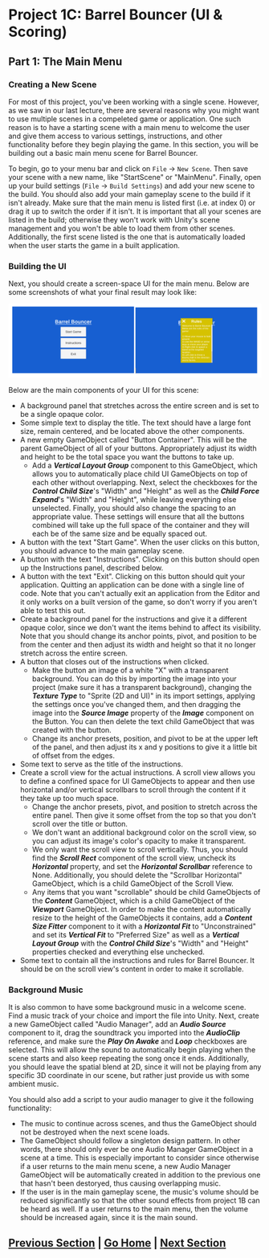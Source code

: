 # Project 1C: Barrel Bouncer (UI & Scoring)

## Part 1: The Main Menu

### Creating a New Scene

For most of this project, you've been working with a single scene. However, as we saw in our last lecture, there are several reasons why you might want to use multiple scenes in a compeleted game or application. One such reason is to have a starting scene with a main menu to welcome the user and give them access to various settings, instructions, and other functionality before they begin playing the game. In this section, you will be building out a basic main menu scene for Barrel Bouncer.

To begin, go to your menu bar and click on `File` -> `New Scene`. Then save your scene with a new name, like "StartScene" or "MainMenu". Finally, open up your build settings (`File` -> `Build Settings`) and add your new scene to the build. You should also add your main gameplay scene to the build if it isn't already. Make sure that the main menu is listed first (i.e. at index 0) or drag it up to switch the order if it isn't. It is important that all your scenes are listed in the build; otherwise they won't work with Unity's scene management and you won't be able to load them from other scenes. Additionally, the first scene listed is the one that is automatically loaded when the user starts the game in a built application.

### Building the UI

Next, you should create a screen-space UI for the main menu. Below are some screenshots of what your final result may look like:

![An image of a sample main menu UI](images/main-menu.png)

Below are the main components of your UI for this scene:

- A background panel that stretches across the entire screen and is set to be a single opaque color.
- Some simple text to display the title. The text should have a large font size, remain centered, and be located above the other components.
- A new empty GameObject called "Button Container". This will be the parent GameObject of all of your buttons. Appropriately adjust its width and height to be the total space you want the buttons to take up.
  - Add a _**Vertical Layout Group**_ component to this GameObject, which allows you to automatically place child UI GameObjects on top of each other without overlapping. Next, select the checkboxes for the _**Control Child Size**_'s "Width" and "Height" as well as the _**Child Force Expand**_'s "Width" and "Height", while leaving everything else unselected. Finally, you should also change the spacing to an appropriate value. These settings will ensure that all the buttons combined will take up the full space of the container and they will each be of the same size and be equally spaced out.
- A button with the text "Start Game". When the user clicks on this button, you should advance to the main gameplay scene.
- A button with the text "Instructions". Clicking on this button should open up the Instructions panel, described below.
- A button with the text "Exit". Clicking on this button should quit your application. Quitting an application can be done with a single line of code. Note that you can't actually exit an application from the Editor and it only works on a built version of the game, so don't worry if you aren't able to test this out.
- Create a background panel for the instructions and give it a different opaque color, since we don't want the items behind to affect its visibility. Note that you should change its anchor points, pivot, and position to be from the center and then adjust its width and height so that it no longer stretch across the entire screen.
- A button that closes out of the instructions when clicked.
  - Make the button an image of a white "X" with a transparent background. You can do this by importing the image into your project (make sure it has a transparent background), changing the _**Texture Type**_ to "Sprite (2D and UI)" in its import settings, applying the settings once you've changed them, and then dragging the image into the _**Source Image**_ property of the _**Image**_ component on the Button. You can then delete the text child GameObject that was created with the button.
  - Change its anchor presets, position, and pivot to be at the upper left of the panel, and then adjust its x and y positions to give it a little bit of offset from the edges.
- Some text to serve as the title of the instructions.
- Create a scroll view for the actual instructions. A scroll view allows you to define a confined space for UI GameObjects to appear and then use horizontal and/or vertical scrollbars to scroll through the content if it they take up too much space.
  - Change the anchor presets, pivot, and position to stretch across the entire panel. Then give it some offset from the top so that you don't scroll over the title or button.
  - We don't want an additional background color on the scroll view, so you can adjust its image's color's opacity to make it transparent.
  - We only want the scroll view to scroll vertically. Thus, you should find the _**Scroll Rect**_ component of the scroll view, uncheck its _**Horizontal**_ property, and set the _**Horizontal Scrollbar**_ reference to None. Additionally, you should delete the "Scrollbar Horizontal" GameObject, which is a child GameObject of the Scroll View.
  - Any items that you want "scrollable" should be child GameObjects of the _**Content**_ GameObject, which is a child GameObject of the _**Viewport**_ GameObject. In order to make the content automatically resize to the height of the GameObjects it contains, add a _**Content Size Fitter**_ component to it with a _**Horizontal Fit**_ to "Unconstrained" and set its _**Vertical Fit**_ to "Preferred Size" as well as a _**Vertical Layout Group**_ with the _**Control Child Size**_'s "Width" and "Height" properties checked and everything else unchecked.
- Some text to contain all the instructions and rules for Barrel Bouncer. It should be on the scroll view's content in order to make it scrollable.

### Background Music

It is also common to have some background music in a welcome scene. Find a music track of your choice and import the file into Unity. Next, create a new GameObject called "Audio Manager", add an _**Audio Source**_ component to it, drag the soundtrack you imported into the _**AudioClip**_ reference, and make sure the _**Play On Awake**_ and _**Loop**_ checkboxes are selected. This will allow the sound to automatically begin playing when the scene starts and also keep repeating the song once it ends. Additionally, you should leave the spatial blend at 2D, since it will not be playing from any specific 3D coordinate in our scene, but rather just provide us with some ambient music.

You should also add a script to your audio manager to give it the following functionality:

- The music to continue across scenes, and thus the GameObject should not be destroyed when the next scene loads.
- The GameObject should follow a singleton design pattern. In other words, there should only ever be one Audio Manager GameObject in a scene at a time. This is especially important to consider since otherwise if a user returns to the main menu scene, a new Audio Manager GameObject will be automatically created in addition to the previous one that hasn't been destoryed, thus causing overlapping music.
- If the user is in the main gameplay scene, the music's volume should be reduced significantly so that the other sound effects from project 1B can be heard as well. If a user returns to the main menu, then the volume should be increased again, since it is the main sound.

## [Previous Section](../notes) | [Go Home](..) | [Next Section](../ui-overview)
